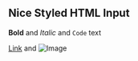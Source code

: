 ## Nice Styled HTML Input



**Bold** and _Italic_ and `Code` text

[Link](url) and ![Image](src)
```
